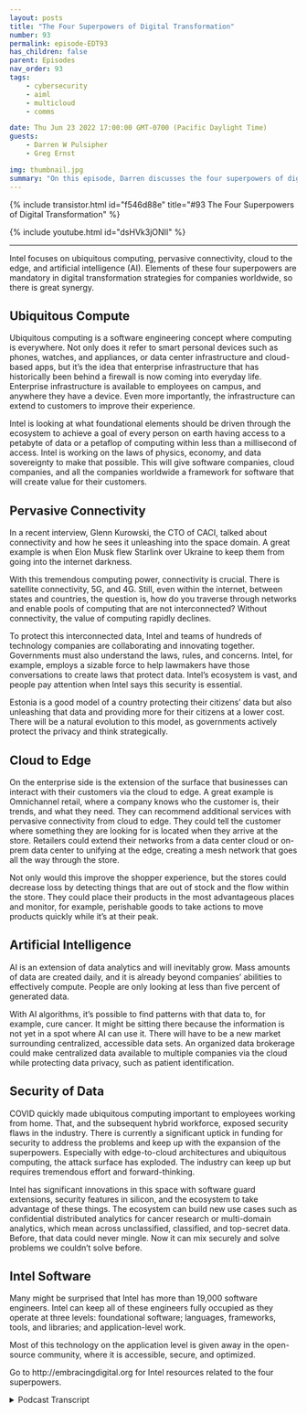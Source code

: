 ```yaml
---
layout: posts
title: "The Four Superpowers of Digital Transformation"
number: 93
permalink: episode-EDT93
has_children: false
parent: Episodes
nav_order: 93
tags:
    - cybersecurity
    - aiml
    - multicloud
    - comms

date: Thu Jun 23 2022 17:00:00 GMT-0700 (Pacific Daylight Time)
guests:
    - Darren W Pulsipher
    - Greg Ernst

img: thumbnail.jpg
summary: "On this episode, Darren discusses the four superpowers of digital transformation with Intel’s Greg Ernst, Corporate VP of Sales, Americas. Ubiquitous compute, Pervasive Connectivity, Cloud to Edge, Artificial Intelligence."
---
```


{% include transistor.html id="f546d88e" title="#93 The Four Superpowers of Digital Transformation" %}

{% include youtube.html id="dsHVk3jONII" %}

---

<p>Intel focuses on ubiquitous computing, pervasive connectivity, cloud to the edge, and artificial intelligence (AI). Elements of these four superpowers are mandatory in digital transformation strategies for companies worldwide, so there is great synergy.</p>
<p></p><h2> Ubiquitous Compute</h2>
<p>
</p>
<p>Ubiquitous computing is a software engineering concept where computing is everywhere. Not only does it refer to smart personal devices such as phones, watches, and appliances, or data center infrastructure and cloud-based apps, but it’s the idea that enterprise infrastructure that has historically been behind a firewall is now coming into everyday life. Enterprise infrastructure is available to employees on campus, and anywhere they have a device. Even more importantly, the infrastructure can extend to customers to improve their experience.</p>
<p>Intel is looking at what foundational elements should be driven through the ecosystem to achieve a goal of every person on earth having access to a petabyte of data or a petaflop of computing within less than a millisecond of access. Intel is working on the laws of physics, economy, and data sovereignty to make that possible. This will give software companies, cloud companies, and all the companies worldwide a framework for software that will create value for their customers.</p>
<p></p><h2> Pervasive Connectivity</h2>
<p>
</p>
<p>In a recent interview, Glenn Kurowski, the CTO of CACI, talked about connectivity and how he sees it unleashing into the space domain. A great example is when Elon Musk flew Starlink over Ukraine to keep them from going into the internet darkness.</p>
<p>With this tremendous computing power, connectivity is crucial. There is satellite connectivity, 5G, and 4G. Still, even within the internet, between states and countries, the question is, how do you traverse through networks and enable pools of computing that are not interconnected? Without connectivity, the value of computing rapidly declines.</p>
<p>To protect this interconnected data, Intel and teams of hundreds of technology companies are collaborating and innovating together. Governments must also understand the laws, rules, and concerns. Intel, for example, employs a sizable force to help lawmakers have those conversations to create laws that protect data. Intel’s ecosystem is vast, and people pay attention when Intel says this security is essential.</p>
<p>Estonia is a good model of a country protecting their citizens’ data but also unleashing that data and providing more for their citizens at a lower cost. There will be a natural evolution to this model, as governments actively protect the privacy and think strategically.</p>
<p></p><h2> Cloud to Edge</h2>
<p>
</p>
<p>On the enterprise side is the extension of the surface that businesses can interact with their customers via the cloud to edge. A great example is Omnichannel retail, where a company knows who the customer is, their trends, and what they need. They can recommend additional services with pervasive connectivity from cloud to edge. They could tell the customer where something they are looking for is located when they arrive at the store. Retailers could extend their networks from a data center cloud or on-prem data center to unifying at the edge, creating a mesh network that goes all the way through the store.</p>
<p>Not only would this improve the shopper experience, but the stores could decrease loss by detecting things that are out of stock and the flow within the store. They could place their products in the most advantageous places and monitor, for example, perishable goods to take actions to move products quickly while it’s at their peak.</p>
<p></p><h2> Artificial Intelligence</h2>
<p>
</p>
<p>AI is an extension of data analytics and will inevitably grow. Mass amounts of data are created daily, and it is already beyond companies’ abilities to effectively compute. People are only looking at less than five percent of generated data.</p>
<p>With AI algorithms, it’s possible to find patterns with that data to, for example, cure cancer. It might be sitting there because the information is not yet in a spot where AI can use it. There will have to be a new market surrounding centralized, accessible data sets. An organized data brokerage could make centralized data available to multiple companies via the cloud while protecting data privacy, such as patient identification.</p>
<p></p><h2> Security of Data</h2>
<p>
</p>
<p>COVID quickly made ubiquitous computing important to employees working from home. That, and the subsequent hybrid workforce, exposed security flaws in the industry. There is currently a significant uptick in funding for security to address the problems and keep up with the expansion of the superpowers. Especially with edge-to-cloud architectures and ubiquitous computing, the attack surface has exploded. The industry can keep up but requires tremendous effort and forward-thinking.</p>
<p>Intel has significant innovations in this space with software guard extensions, security features in silicon, and the ecosystem to take advantage of these things. The ecosystem can build new use cases such as confidential distributed analytics for cancer research or multi-domain analytics, which mean across unclassified, classified, and top-secret data. Before, that data could never mingle. Now it can mix securely and solve problems we couldn’t solve before.</p>
<p></p><h2> Intel Software</h2>
<p>
</p>
<p>Many might be surprised that Intel has more than 19,000 software engineers. Intel can keep all of these engineers fully occupied as they operate at three levels: foundational software; languages, frameworks, tools, and libraries; and application-level work.</p>
<p>Most of this technology on the application level is given away in the open-source community, where it is accessible, secure, and optimized.</p>
<p>Go to http://embracingdigital.org for Intel resources related to the four superpowers. </p>
<p></p>
<p>

<details>
<summary> Podcast Transcript </summary>

<p></p>

</details>
